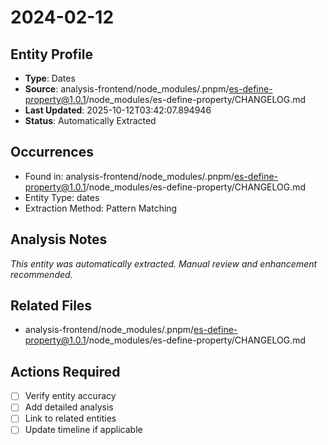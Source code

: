 # 2024-02-12

## Entity Profile
- **Type**: Dates
- **Source**: analysis-frontend/node_modules/.pnpm/es-define-property@1.0.1/node_modules/es-define-property/CHANGELOG.md
- **Last Updated**: 2025-10-12T03:42:07.894946
- **Status**: Automatically Extracted

## Occurrences
- Found in: analysis-frontend/node_modules/.pnpm/es-define-property@1.0.1/node_modules/es-define-property/CHANGELOG.md
- Entity Type: dates
- Extraction Method: Pattern Matching

## Analysis Notes
*This entity was automatically extracted. Manual review and enhancement recommended.*

## Related Files
- analysis-frontend/node_modules/.pnpm/es-define-property@1.0.1/node_modules/es-define-property/CHANGELOG.md

## Actions Required
- [ ] Verify entity accuracy
- [ ] Add detailed analysis
- [ ] Link to related entities
- [ ] Update timeline if applicable
